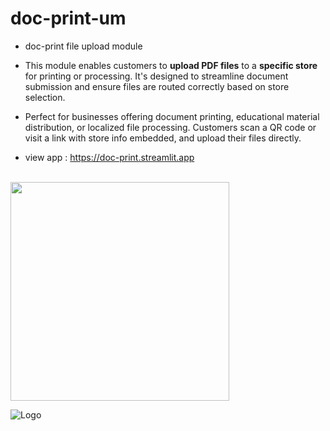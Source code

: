 # doc-print-um

- doc-print file upload module
  
- This module enables customers to **upload PDF files** to a **specific store** for printing or processing. It's designed to streamline document submission and ensure files are routed correctly based on store selection.
  
- Perfect for businesses offering document printing, educational material distribution, or localized file processing. Customers scan a QR code or visit a link with store info embedded, and upload their files directly.

- view app : https://doc-print.streamlit.app
<br>
<img src="https://i.ibb.co/1YG3gfxX/Screenshot-20250712-104827-Chrome.jpg" width="350">
<br>


![Logo](https://blog.streamlit.io/content/images/2021/03/favicon-transparent-1.png)
